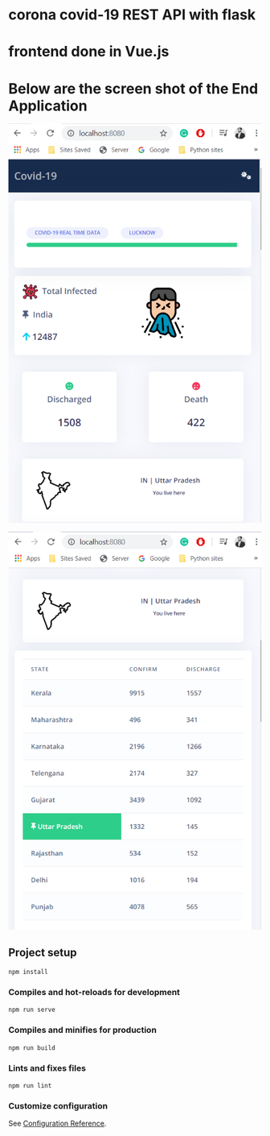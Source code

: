 # corona covid-19 REST API with flask
# frontend done in Vue.js 

# Below are the screen shot of the End Application

![alt text](one.png)


![alt text](two.png)


## Project setup
```
npm install
```

### Compiles and hot-reloads for development
```
npm run serve
```

### Compiles and minifies for production
```
npm run build
```

### Lints and fixes files
```
npm run lint
```

### Customize configuration
See [Configuration Reference](https://cli.vuejs.org/config/).
